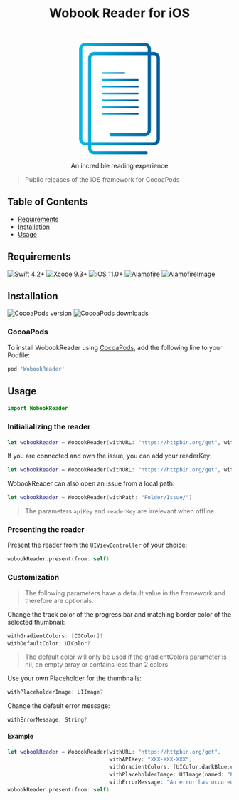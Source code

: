 <h1 align="center"> Wobook Reader for iOS </h1> <br>
<p align="center">
    <img alt="Wobook Reader for iOS" title="Wobook Reader for iOS" src="/assets/logo.png" height="250">
</p>

<p align="center">
    An incredible reading experience
</p>

> Public releases of the iOS framework for CocoaPods

## Table of Contents

- [Requirements](#requirements)
- [Installation](#installation)
- [Usage](#usage)

## Requirements

[![Swift 4.2+](https://img.shields.io/badge/Swift-4.2%2B-orange.svg)](https://swift.org)
[![Xcode 9.3+](https://img.shields.io/badge/Xcode-9.3%2B-lightgrey.svg)](https://developer.apple.com/xcode/)
[![iOS 11.0+](https://img.shields.io/badge/iOS-11.0%2B-blue.svg)](https://developer.apple.com/ios/)
[![Alamofire](https://img.shields.io/cocoapods/v/Alamofire.svg?label=Alamofire&colorB=c64c2c)](https://github.com/Alamofire/Alamofire/)
[![AlamofireImage](https://img.shields.io/cocoapods/v/AlamofireImage.svg?label=AlamofireImage&colorB=c64c2c)](https://github.com/Alamofire/AlamofireImage)

## Installation

![CocoaPods version](https://img.shields.io/cocoapods/v/WobookReader.svg)
![CocoaPods downloads](https://img.shields.io/cocoapods/dt/WobookReader.svg)

### CocoaPods

To install WobookReader using [CocoaPods](http://cocoapods.org), add the following line to your Podfile:

```ruby
pod 'WobookReader'
```

## Usage

```swift
import WobookReader
```

### Initialializing the reader

```swift
let wobookReader = WobookReader(withURL: "https://httpbin.org/get", withAPIKey: "XXX-XXX-XXX")
```

If you are connected and own the issue, you can add your readerKey:

```swift
let wobookReader = WobookReader(withURL: "https://httpbin.org/get", withAPIKey: "XXX-XXX-XXX", withReaderKey: "XXXXXXXX")
```

WobookReader can also open an issue from a local path:

```swift
let wobookReader = WobookReader(withPath: "Folder/Issue/")
```

  > The parameters `apiKey` and `readerKey` are irrelevant when offline.

### Presenting the reader

Present the reader from the `UIViewController` of your choice:

```swift
wobookReader.present(from: self)
```


### Customization

  > The following parameters have a default value in the framework and therefore are optionals.

Change the track color of the progress bar and matching border color of the selected thumbnail:

```swift
withGradientColors: [CGColor]?
withDefaultColor: UIColor?
```

  > The default color will only be used if the gradientColors parameter is nil, an empty array or contains less than 2 colors.


Use your own Placeholder for the thumbnails:

```swift
withPlaceholderImage: UIImage?
```

Change the default error message:

```swift
withErrorMessage: String?
```

#### Example

```swift
let wobookReader = WobookReader(withURL: "https://httpbin.org/get",
                                withAPIKey: "XXX-XXX-XXX",
                                withGradientColors: [UIColor.darkBlue.cgColor, UIColor.lightBlue.cgColor],
                                withPlaceholderImage: UIImage(named: "Placeholder"),
                                withErrorMessage: "An error has occured.")
wobookReader.present(from: self)
```
